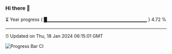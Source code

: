 ### Hi there 👋

⏳ Year progress { █▁▁▁▁▁▁▁▁▁▁▁▁▁▁▁▁▁▁▁▁▁▁▁▁▁▁▁▁▁ } 4.72 %

---

⏰ Updated on Thu, 18 Jan 2024 06:15:01 GMT

![Progress Bar CI](https://github.com/liununu/liununu/workflows/Progress%20Bar%20CI/badge.svg)
